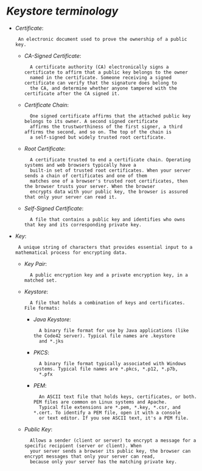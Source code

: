 # _Keystore terminology_

 * *Certificate*:
   
        An electronic document used to prove the ownership of a public key. 
    * *CA-Signed Certificate*: 
   
            A certificate authority (CA) electronically signs a certificate to affirm that a public key belongs to the owner
            named in the certificate. Someone receiving a signed certificate can verify that the signature does belong to 
            the CA, and determine whether anyone tampered with the certificate after the CA signed it. 
   
    * *Certificate Chain*: 
   
            One signed certificate affirms that the attached public key belongs to its owner. A second signed certificate 
            affirms the trustworthiness of the first signer, a third affirms the second, and so on. The top of the chain is 
            a self-signed but widely trusted root certificate.
   
    * *Root Certificate*: 
   
            A certificate trusted to end a certificate chain. Operating systems and web browsers typically have a 
            built-in set of trusted root certificates. When your server sends a chain of certificates and one of them 
            matches one of a browser's trusted root certificates, then the browser trusts your server. When the browser 
            encrypts data with your public key, the browser is assured that only your server can read it. 
 
    * *Self-Signed Certificate*: 
   
            A file that contains a public key and identifies who owns that key and its corresponding private key. 
 
 * *Key*: 
        
        A unique string of characters that provides essential input to a mathematical process for encrypting data.
    
    * *Key Pair*: 
        
            A public encryption key and a private encryption key, in a matched set.
    * *Keystore*: 
        
            A file that holds a combination of keys and certificates. File formats:
    
        * *Java Keystore*: 
        
                A binary file format for use by Java applications (like the Code42 server). Typical file names are .keystore
                and *.jks
    
        * *PKCS*: 
        
                A binary file format typically associated with Windows systems. Typical file names are *.pkcs, *.p12, *.p7b,
                *.pfx
    
        * *PEM*: 
            
                An ASCII text file that holds keys, certificates, or both. PEM files are common on Linux systems and Apache. 
                Typical file extensions are *.pem, *.key, *.csr, and *.cert. To identify a PEM file, open it with a console 
                or text editor. If you see ASCII text, it's a PEM file.
      
    * *Public Key*: 
            
            Allows a sender (client or server) to encrypt a message for a specific recipient (server or client). When 
            your server sends a browser its public key, the browser can encrypt messages that only your server can read,
            because only your server has the matching private key.


